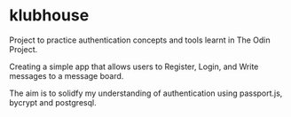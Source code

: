 # klubhouse

Project to practice authentication concepts and tools learnt in The Odin Project.

Creating a simple app that allows users to Register, Login, and Write messages to a message board. 

The aim is to solidfy my understanding of authentication using passport.js, bycrypt and postgresql.